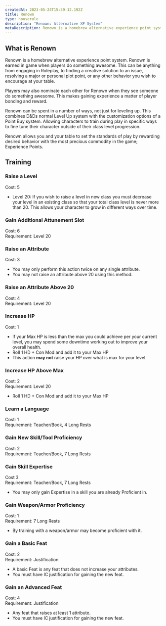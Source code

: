 ```yaml
---
createdAt: 2023-05-24T15:59:12.192Z
title: Renown
type: houserule
description: "Renown: Alternative XP System"
metaDescription: Renown is a homebrew alternative experience point system.
---
```

## **What is Renown**

Renown is a homebrew alternative experience point system. Renown is earned in game when players do something awesome. This can be anything from engaging in Roleplay, to finding a creative solution to an issue, resolving a major or personal plot point, or any other behavior you wish to encourage at your table.

Players may also nominate each other for Renown when they see someone do something awesome. This makes gaining experience a matter of player bonding and reward.

Renown can be spent in a number of ways, not just for leveling up. This combines D&Ds normal Level Up system with the customization options of a Point Buy system. Allowing characters to train during play in specific ways to fine tune their character outside of their class level progression.

Renown allows you and your table to set the standards of play by rewarding desired behavior with the most precious commodity in the game; Experience Points. 

## **Training**

### **Raise a Level**

Cost: 5 

* Level 20: If you wish to raise a level in new class you must decrease your level in an existing class so that your total class level is never more than 20. This allows your character to grow in different ways over time.

### Gain Additional Attunement Slot

Cost: 6\
Requirement: Level 20

### **Raise an Attribute**

Cost: 3

* You may only perform this action twice on any single attribute.
* You may not raise an attribute above 20 using this method.

### Raise an Attribute Above 20

Cost: 4\
Requirement: Level 20

### **Increase HP**

Cost: 1

* If your Max HP is less than the max you could achieve per your current level, you may spend some downtime working out to improve your overall health. 
* Roll 1 HD + Con Mod and add it to your Max HP
* This action **may not** raise your HP over what is max for your level.

### Increase HP Above Max

Cost: 2\
Requirement: Level 20

* Roll 1 HD + Con Mod and add it to your Max HP

### **Learn a Language**

Cost: 1\
Requirement: Teacher/Book, 4 Long Rests

### **Gain New Skill/Tool Proficiency**

Cost: 2\
Requirement: Teacher/Book, 7 Long Rests

### **Gain Skill Expertise**

Cost 3\
Requirement: Teacher/Book, 7 Long Rests

* You may only gain Expertise in a skill you are already Proficient in.

### **Gain Weapon/Armor Proficiency**

Cost: 1\
Requirement: 7 Long Rests

* By training with a weapon/armor may become proficient with it.

### **Gain a Basic Feat**

Cost: 2\
Requirement: Justification

* A basic Feat is any feat that does not increase your attributes.
* You must have IC justification for gaining the new feat.

### **Gain an Advanced Feat**

Cost: 4\
Requirement: Justification

* Any feat that raises at least 1 attribute.
* You must have IC justification for gaining the new feat.